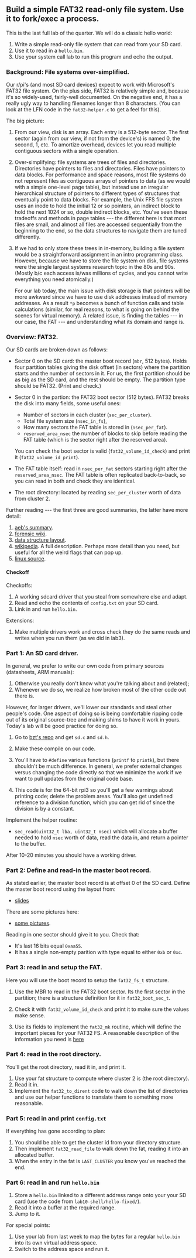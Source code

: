 ## Build a simple FAT32 read-only file system.  Use it to fork/exec a process.

This is the last full lab of the quarter.  We will do a classic hello world: 
  1. Write a simple read-only file system that can read from your SD card.
  2. Use it to read in a `hello.bin`.
  3. Use your system call lab to run this program and echo the output.


### Background: File systems over-simplified.

Our r/pi's (and most SD card devices) expect to work with Microsoft's
FAT32 file system.  On the plus side, FAT32 is relatively simple and,
because it's so widely-used, fairly-well documented.  On the negative end,
it has a really ugly way to handling filenames longer than 8 characters.
(You can look at the LFN code in the `fat32-helper.c` to get a feel
for this).

The big picture:
   1. From our view, disk is an array.  Each entry is a 512-byte sector.
   The first sector (again from our view, if not from the device's)
   is named 0, the second, 1, etc.  To amortize overhead, devices let
   you read multiple contiguous sectors with a single operation.

   2. Over-simplifying: file systems are trees of files and directories.
   Directories have pointers to files and directories.  Files have
   pointers to data blocks.  For performance and space reasons, most
   file systems do not represent files as contiguous arrays of pointers
   to data (as we would with a simple one-level page table), 
   but instead use an irregular hierarchical structure of
   pointers to different types of structures that eventually point to
   data blocks.  For example, the Unix FFS file system uses an inode to
   hold the initial 12 or so pointers, an indirect block to hold the next
   1024 or so, double indirect blocks, etc.  You've seen these tradeoffs
   and methods in page tables --- the different here is that most files
   are small, and almost all files are accessed sequentially from the
   beginning to the end, so the data structures to navigate them are
   tuned differently.

   3. If we had to only store these trees in in-memory, building a file
      system would be a straightforward assignment in an intro programming
      class.  However, because we have to store the file system on disk,
      file systems were the single largest systems research topic in the
      80s and 90s.  (Mostly b/c each access is/was millions of cycles,
      and you cannot write everything you need atomically.)

      For our lab today, the main issue with disk storage is that 
      pointers will be more awkward since we have to use disk addresses
      instead of memory addresses.  As a result `*p` becomes a bunch
      of function calls and table calculations (similar, for real
      reasons, to what is going on behind the scenes for virtual memory).
      A related issue, is finding the tables --- in our case, the FAT ---
      and understanding what its domain and range is.

### Overview: FAT32.

Our SD cards are broken down as follows:

  - Sector 0 on the SD card: the master boot record (`mbr`, 512 bytes).
    Holds four partition tables giving the disk offset (in sectors)
    where the partition starts and the number of sectors in it.
    For us, the first partition should be as big as the SD card, and
    the rest should be empty.  The partition type should be FAT32.
    (Print and check.)

  - Sector 0 in the partion: the FAT32 boot sector (512 bytes).  FAT32 breaks the
    disk into many fields, some useful ones:
       - Number of sectors in each cluster (`sec_per_cluster`).
       - Total file system size (`nsec_in_fs`),
       - How many sectors the FAT table is stored in (`nsec_per_fat`).
       - `reserved_area_nsec` the number of blocks to skip before reading the 
       FAT table (which is the sector right after the reserved area).

    You can check the boot sector is valid (`fat32_volume_id_check`)
    and print it (`fat32_volume_id_print`).

   - The FAT table itself: read in `nsec_per_fat` sectors starting right after the
     `reserved_area_nsec`.  The FAT table is often replicated back-to-back, so you
     can read in both and check they are identical.

   - The root directory: located by reading `sec_per_cluster` worth of
     data from cluster 2.

Further reading --- the first three are good summaries, the latter have more detail:

  1. [aeb's summary](https://www.win.tue.nl/~aeb/linux/fs/fat/fat-1.html).
  2. [forensic wiki](https://www.forensicswiki.org/wiki/FAT).
  3. [data structure layout](http://www.c-jump.com/CIS24/Slides/FileSysDataStructs/FileSysDataStructs.html).
  4.  [wikipedia](https://en.wikipedia.org/wiki/Design_of_the_FAT_file_system).
  A full description.  Perhaps more detail than you need, but useful
  for all the weird flags that can pop up.
  5. [linux source](https://elixir.bootlin.com/linux/latest/source/fs/fat/dir.c).

#### Checkoff
  
Checkoffs:
  1. A working sdcard driver that you steal from somewhere else and adapt.
  2. Read and echo the contents of `config.txt` on your SD card.
  3. Link in and run `hello.bin`.

Extensions:
  1. Make multiple drivers work and cross check they do the same reads
  and writes when you run them (as we did in lab3).

### Part 1: An SD card driver.

In general, we prefer to write our own code from primary sources
(datasheets, ARM manuals):
  1. Otherwise you really don't know what you're talking about and (related);
  2. Whenever we do so, we realize how broken most of the other code out there is.

However, for larger drivers, we'll lower our standards and steal other
people's code.  One aspect of doing so is being comfortable ripping code
out of its original source-tree and making shims to have it work in yours.
Today's lab will be good practice for doing so.

   1. Go to [bzt's repo](https://github.com/bztsrc/raspi3-tutorial/tree/master/15_writesector)
   and get `sd.c` and `sd.h`.

   2. Make these compile on our code.  

   3. You'll have to `#define` various functions (`printf` to `printk`),
   but there shouldn't be much difference.    In general, we prefer
   external changes versus changing the code directly so that we minimize
   the work if we want to pull updates from the original code base.

   4. This code is for the 64-bit rpi3 so you'll get a few warnings about
   printing code; delete the problem areas.  You'll also get undefined
   reference to a division function, which you can get rid of since the
   division is by a constant.

Implement the helper routine:

   - `sec_read(uint32_t lba, uint32_t nsec)` which will allocate a buffer
   needed to hold `nsec` worth of data, read the data in, and return a pointer to
   the buffer.

After 10-20 minutes you should have a working driver.  

### Part 2: Define and read-in the master boot record.

As stated earlier, the master boot record is at offset 0 of the SD card.  Define
the master boot record using the layout from:
   - [slides](http://www.c-jump.com/CIS24/Slides/FileSysDataStructs/FileSysDataStructs.html)

There are some pictures here:
   - [some pictures](https://www.pjrc.com/tech/8051/ide/fat32.html).

Reading in one sector should give it to you.  Check that:
   - It's last 16 bits equal `0xaa55`.
   - It has a single non-empty parition with type equal to either `0xb` or `0xc`.

### Part 3: read in and setup the FAT.

Here you will use the boot record to setup the `fat32_fs_t` structure.

   1. Use the MBR to read in the FAT32 boot sector.  Its the first sector in the 
   partition; there is a structure definition for it in `fat32_boot_sec_t`.

   2. Check it with `fat32_volume_id_check` and print it to make sure the values make sense.

   3. Use its fields to implement the `fat32_mk` routine,
   which will define the important pieces for your FAT32 FS.
   A reasonable description of the information you need is
   [here](https://www.pjrc.com/tech/8051/ide/fat32.html)

### Part 4: read in the root directory.

You'll get the root directory, read it in, and print it.

   1. Use your fat structure to compute where cluster 2 is (the root directory).
   2. Read it in.
   3. Implement the `fat32_to_dirent` code to walk down the list of directories and
   use our helper functions to translate them to something more reasonable.

### Part 5: read in and print `config.txt`

If everything has gone according to plan:
   1. You should be able to get the cluster id from your directory structure.
   2. Then implement `fat32_read_file` to walk down the fat, reading it into
   an allocated buffer.   
   3. When the entry in the fat is `LAST_CLUSTER` you know you've reached the end.

### Part 6: read in and run `hello.bin`

   1. Store a `hello.bin` linked to a different address range onto your your SD card
      (use the code from `lab10-shell/hello-fixed/`).
   2. Read it into a buffer at the required range.
   3. Jump to it.

For special points: 
   1. Use your lab from last week to map the bytes for a regular `hello.bin` 
   into its own virtual address space.
   2. Switch to the address space and run it.
